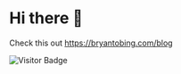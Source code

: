 # Hi there 👋

Check this out https://bryantobing.com/blog

![Visitor Badge](https://visitor-badge.laobi.icu/badge?page_id=bryantobing12.bryantobing12)




